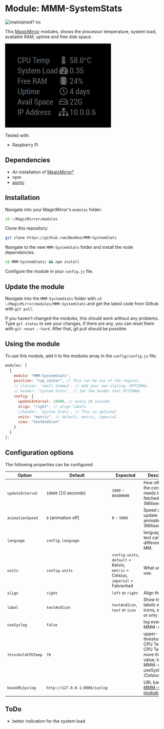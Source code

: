 # Module: MMM-SystemStats

![maintained? no](https://img.shields.io/badge/Maintained%3F-no-red.svg?style=flat-square)

This [MagicMirror](https://github.com/MichMich/MagicMirror) modules, shows the processor temperature, system load, available RAM, uptime and free disk space.

![Magic-Mirror Module MMM-SystemStats screenshot](https://raw.githubusercontent.com/BenRoe/MMM-SystemStats/master/screenshot.png)

Tested with:

- Raspberry Pi

## Dependencies

- An installation of [MagicMirror²](https://github.com/MichMich/MagicMirror)
- npm
- [async](https://www.npmjs.com/package/async)

## Installation

Navigate into your MagicMirror's `modules` folder:

```sh
cd ~/MagicMirror/modules
```

Clone this repository:

```sh
git clone https://github.com/BenRoe/MMM-SystemStats
```

Navigate to the new `MMM-SystemStats` folder and install the node dependencies.

```sh
cd MMM-SystemStats/ && npm install
```

Configure the module in your `config.js` file.

## Update the module

Navigate into the `MMM-SystemStats` folder with `cd ~/MagicMirror/modules/MMM-SystemStats` and get the latest code from Github with `git pull`.

If you haven't changed the modules, this should work without any problems. Type `git status` to see your changes, if there are any, you can reset them with `git reset --hard`. After that, git pull should be possible.

## Using the module

To use this module, add it to the modules array in the `config/config.js` file:

```javascript
modules: [
  {
    module: "MMM-SystemStats",
    position: "top_center", // This can be any of the regions.
    // classes: 'small dimmed', // Add your own styling. OPTIONAL.
    // header: 'System Stats', // Set the header text OPTIONAL
    config: {
      updateInterval: 10000, // every 10 seconds
      align: "right", // align labels
      //header: 'System Stats', // This is optional
      units: "metric", // default, metric, imperial
      view: "textAndIcon"
    }
  }
];
```

## Configuration options

The following properties can be configured:

| Option             | Default                        | Expected                                                                        | Description                                                                                                       |
| ------------------ | ------------------------------ | ------------------------------------------------------------------------------- | ----------------------------------------------------------------------------------------------------------------- |
| `updateInterval`   | `10000` (10 seconds)           | `1000` - `86400000`                                                             | How often does the content needs to be fetched? (Milliseconds)                                                    |
| `animationSpeed`   | `0` (animation off)            | `0` - `5000`                                                                    | Speed of the update animation. (Milliseconds)                                                                     |
| `language`         | `config.language`              |                                                                                 | language id for text can be different from MM.                                                                    |
| `units`            | `config.units`                 | `config.units`, `default` = Kelvin, `metric` = Celsius, `imperial` = Fahrenheit | What units to use.                                                                                                |
| `align`            | `right`                        | `left` or `right`                                                               | Align the labels.                                                                                                 |
| `label`            | `textAndIcon`                  | `textAndIcon`, `text` or `icon`                                                 | Show text labels with icons, only text, or only icons.                                                            |
| `useSyslog`        | `false`                        |                                                                                 | log event to MMM-syslog?                                                                                          |
| `thresholdCPUTemp` | `70`                           |                                                                                 | upper-threshold for CPU Temp. If CPU Temp is more than this value, log to MMM-syslog if useSyslog=true. (Celsius) |
| `baseURLSyslog`    | `http://127.0.0.1:8080/syslog` |                                                                                 | URL base of [MMM-syslog module](https://github.com/paviro/MMM-syslog")                                            |

## ToDo

- better indication for the system load
